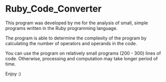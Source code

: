 # Ruby_Code_Converter

This program was developed by me for the analysis of small, simple programs written in the Ruby programming language. 

The program is able to determine the complexity of the program by calculating the number of operators and operands in the code. 

You can use the program on relatively small programs (200 - 300) lines of code. Otherwise, processing and computation may take longer period of time.

Enjoy :)
